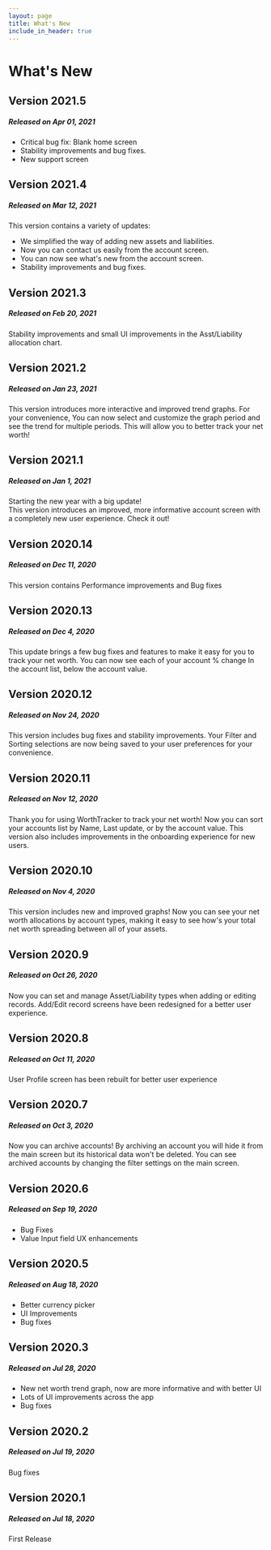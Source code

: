 ```yaml
---
layout: page
title: What's New
include_in_header: true
---
```


# What's New

## Version 2021.5
##### Released on Apr 01, 2021

- Critical bug fix: Blank home screen
- Stability improvements and bug fixes.
- New support screen

## Version 2021.4
##### Released on Mar 12, 2021

This version contains a variety of updates:
- We simplified the way of adding new assets and liabilities.
- Now you can contact us easily from the account screen.
- You can now see what's new from the account screen.
- Stability improvements and bug fixes.

## Version 2021.3
##### Released on Feb 20, 2021

Stability improvements and small UI improvements in the Asst/Liability allocation chart.

## Version 2021.2
##### Released on Jan 23, 2021

This version introduces more interactive and improved trend graphs.
For your convenience, You can now select and customize the graph period and see the trend for multiple periods.
This will allow you to better track your net worth!

## Version 2021.1  
##### Released on Jan 1, 2021

Starting the new year with a big update!  
This version introduces an improved, more informative account screen with a completely new user experience. Check it out!

## **Version 2020.14**
##### Released on Dec 11, 2020

This version contains Performance improvements and Bug fixes

## **Version 2020.13**
##### Released on Dec 4, 2020

This update brings a few bug fixes and features to make it easy for you to track your net worth.
You can now see each of your account % change In the account list, below the account value.

## **Version 2020.12**
##### Released on Nov 24, 2020

This version includes bug fixes and stability improvements.
Your Filter and Sorting selections are now being saved to your user preferences for your convenience.

## **Version 2020.11**
##### Released on Nov 12, 2020

Thank you for using WorthTracker to track your net worth!
Now you can sort your accounts list by Name, Last update, or by the account value.
This version also includes improvements in the onboarding experience for new users.

## **Version 2020.10**
##### Released on Nov 4, 2020

This version includes new and improved graphs!
Now you can see your net worth allocations by account types, making it easy to see how's your total net worth spreading between all of your assets.

## **Version 2020.9**
##### Released on Oct 26, 2020

Now you can set and manage Asset/Liability types when adding or editing records.
Add/Edit record screens have been redesigned for a better user experience.

## **Version 2020.8**
##### Released on Oct 11, 2020

User Profile screen has been rebuilt for better user experience

## **Version 2020.7**
##### Released on Oct 3, 2020

Now you can archive accounts!
By archiving an account you will hide it from the main screen but its historical data won't be deleted.
You can see archived accounts by changing the filter settings on the main screen.

## **Version 2020.6**
##### Released on Sep 19, 2020

- Bug Fixes
- Value Input field UX enhancements

## **Version 2020.5**
##### Released on Aug 18, 2020

- Better currency picker
- UI Improvements
- Bug fixes

## **Version 2020.3**
##### Released on Jul 28, 2020

- New net worth trend graph, now are more informative and with better UI
- Lots of UI improvements across the app
- Bug fixes

## **Version 2020.2**
##### Released on Jul 19, 2020

Bug fixes

## **Version 2020.1**
##### Released on Jul 18, 2020

First Release

<br>